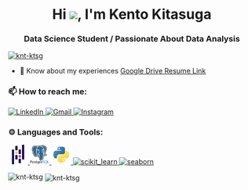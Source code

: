 <h1 align="center">Hi <img src="https://raw.githubusercontent.com/aemmadi/aemmadi/master/wave.gif" width="30">, I'm Kento Kitasuga</h1>
<h3 align="center">Data Science Student / Passionate About Data Analysis</h3>

<p align="left"> <a href="https://github.com/ryo-ma/github-profile-trophy"><img src="https://github-profile-trophy.vercel.app/?username=knt-ktsg" alt="knt-ktsg" /></a> </p>

- 📄 Know about my experiences [Google Drive Resume Link](https://drive.google.com/file/d/1B8TWgSObjh5JYR-2goW79IDUguCw5yKA/view?usp=sharing)

### 📫 How to reach me:
<p align="left">
  <a href="https://www.linkedin.com/in/kento-kitasuga/" target="blank">
    <img src="https://img.shields.io/badge/-KentoKitasuga-blue?style=flat-square&logo=Linkedin&logoColor=white" alt="LinkedIn" height="25" width="120" />
  </a>
  
  <a href="mailto:hokutonokento0706@gmail.com" target="blank">
    <img src="https://img.shields.io/badge/Gmail-c14438?style=flat-square&logo=Gmail&logoColor=white" alt="Gmail" height="25" width="70" />
  </a>
  
  <a href="https://www.instagram.com/__k.k76/" target="blank">
    <img src="https://img.shields.io/badge/Follow-E4405F?style=flat-square&logo=Instagram&logoColor=white" alt="Instagram" height="25" width="70" />
  </a>
</p>

### ⚙️ Languages and Tools:
<p align="left"> <a href="https://pandas.pydata.org/" target="_blank" rel="noreferrer"> <img src="https://raw.githubusercontent.com/devicons/devicon/2ae2a900d2f041da66e950e4d48052658d850630/icons/pandas/pandas-original.svg" alt="pandas" width="40" height="40"/> </a> <a href="https://www.postgresql.org" target="_blank" rel="noreferrer"> <img src="https://raw.githubusercontent.com/devicons/devicon/master/icons/postgresql/postgresql-original-wordmark.svg" alt="postgresql" width="40" height="40"/> </a> <a href="https://www.python.org" target="_blank" rel="noreferrer"> <img src="https://raw.githubusercontent.com/devicons/devicon/master/icons/python/python-original.svg" alt="python" width="40" height="40"/> </a> <a href="https://scikit-learn.org/" target="_blank" rel="noreferrer"> <img src="https://upload.wikimedia.org/wikipedia/commons/0/05/Scikit_learn_logo_small.svg" alt="scikit_learn" width="40" height="40"/> </a> <a href="https://seaborn.pydata.org/" target="_blank" rel="noreferrer"> <img src="https://seaborn.pydata.org/_images/logo-mark-lightbg.svg" alt="seaborn" width="40" height="40"/> </a> </p>

<p><img align="left" src="https://github-readme-stats.vercel.app/api/top-langs?username=knt-ktsg&show_icons=true&locale=en&layout=compact" alt="knt-ktsg" /></p>

<p>&nbsp;<img align="center" src="https://github-readme-stats.vercel.app/api?username=knt-ktsg&show_icons=true&locale=en" alt="knt-ktsg" /></p>
